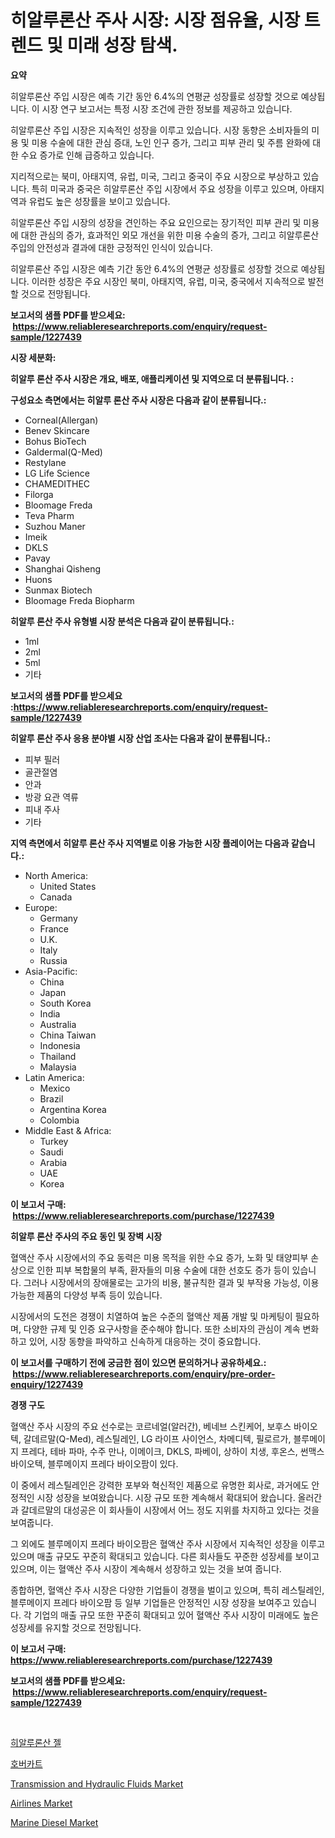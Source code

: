 <p><h1>히알루론산 주사 시장: 시장 점유율, 시장 트렌드 및 미래 성장 탐색.</h1></p><p><strong>요약</strong></p>
<p><p>히알루론산 주입 시장은 예측 기간 동안 6.4%의 연평균 성장률로 성장할 것으로 예상됩니다. 이 시장 연구 보고서는 특정 시장 조건에 관한 정보를 제공하고 있습니다. </p><p>히알루론산 주입 시장은 지속적인 성장을 이루고 있습니다. 시장 동향은 소비자들의 미용 및 미용 수술에 대한 관심 증대, 노인 인구 증가, 그리고 피부 관리 및 주름 완화에 대한 수요 증가로 인해 급증하고 있습니다.</p><p>지리적으로는 북미, 아태지역, 유럽, 미국, 그리고 중국이 주요 시장으로 부상하고 있습니다. 특히 미국과 중국은 히알루론산 주입 시장에서 주요 성장을 이루고 있으며, 아태지역과 유럽도 높은 성장률을 보이고 있습니다. </p><p>히알루론산 주입 시장의 성장을 견인하는 주요 요인으로는 장기적인 피부 관리 및 미용에 대한 관심의 증가, 효과적인 외모 개선을 위한 미용 수술의 증가, 그리고 히알루론산 주입의 안전성과 결과에 대한 긍정적인 인식이 있습니다.</p><p>히알루론산 주입 시장은 예측 기간 동안 6.4%의 연평균 성장률로 성장할 것으로 예상됩니다. 이러한 성장은 주요 시장인 북미, 아태지역, 유럽, 미국, 중국에서 지속적으로 발전할 것으로 전망됩니다.</p></p>
<p><strong>보고서의 샘플 PDF를 받으세요: &nbsp;<a href="https://www.reliableresearchreports.com/enquiry/request-sample/1227439">https://www.reliableresearchreports.com/enquiry/request-sample/1227439</a></strong></p>
<p><strong>시장 세분화:</strong></p>
<p><strong> 히알루 론산 주사 시장은 개요, 배포, 애플리케이션 및 지역으로 더 분류됩니다. :</strong></p>
<p><strong>구성요소 측면에서는 히알루 론산 주사 시장은 다음과 같이 분류됩니다.:</strong></p>
<p><ul><li>Corneal(Allergan)</li><li>Benev Skincare</li><li>Bohus BioTech</li><li>Galdermal(Q-Med)</li><li>Restylane</li><li>LG Life Science</li><li>CHAMEDITHEC</li><li>Filorga</li><li>Bloomage Freda</li><li>Teva Pharm</li><li>Suzhou Maner</li><li>Imeik</li><li>DKLS</li><li>Pavay</li><li>Shanghai Qisheng</li><li>Huons</li><li>Sunmax Biotech</li><li>Bloomage Freda Biopharm</li></ul></p>
<p><strong> 히알루 론산 주사 유형별 시장 분석은 다음과 같이 분류됩니다.:</strong></p>
<p><ul><li>1ml</li><li>2ml</li><li>5ml</li><li>기타</li></ul></p>
<p><strong>보고서의 샘플 PDF를 받으세요 :<a href="https://www.reliableresearchreports.com/enquiry/request-sample/1227439">https://www.reliableresearchreports.com/enquiry/request-sample/1227439</a></strong></p>
<p><strong> 히알루 론산 주사 응용 분야별 시장 산업 조사는 다음과 같이 분류됩니다.:</strong></p>
<p><ul><li>피부 필러</li><li>골관절염</li><li>안과</li><li>방광 요관 역류</li><li>피내 주사</li><li>기타</li></ul></p>
<p><strong>지역 측면에서 히알루 론산 주사 지역별로 이용 가능한 시장 플레이어는 다음과 같습니다.:</strong></p>
<p><ul>
    <li>
        North America:
        <ul>
            <li>United States</li>
            <li>Canada</li>
        </ul>
    </li>
    <li>
        Europe:
        <ul>
            <li>Germany</li>
            <li>France</li>
            <li>U.K.</li>
            <li>Italy</li>
            <li>Russia</li>
        </ul>
    </li>
    <li>
        Asia-Pacific:
        <ul>
            <li>China</li>
            <li>Japan</li>
            <li>South Korea</li>
            <li>India</li>
            <li>Australia</li>
            <li>China Taiwan</li>
            <li>Indonesia</li>
            <li>Thailand</li>
            <li>Malaysia</li>
        </ul>
    </li>
    <li>
        Latin America:
        <ul>
            <li>Mexico</li>
            <li>Brazil</li>
            <li>Argentina Korea</li>
            <li>Colombia</li>
        </ul>
    </li>
    <li>
        Middle East & Africa:
        <ul>
            <li>Turkey</li>
            <li>Saudi</li>
            <li>Arabia</li>
            <li>UAE</li>
            <li>Korea</li>
        </ul>
    </li>
    </ul></p>
<p><strong>이 보고서 구매: &nbsp;<a href="https://www.reliableresearchreports.com/purchase/1227439">https://www.reliableresearchreports.com/purchase/1227439</a></strong></p>
<p><strong>히알루 론산 주사의 주요 동인 및 장벽 시장</strong></p>
<p><p>혈액산 주사 시장에서의 주요 동력은 미용 목적을 위한 수요 증가, 노화 및 태양피부 손상으로 인한 피부 복합물의 부족, 환자들의 미용 수술에 대한 선호도 증가 등이 있습니다. 그러나 시장에서의 장애물로는 고가의 비용, 불규칙한 결과 및 부작용 가능성, 이용 가능한 제품의 다양성 부족 등이 있습니다.</p><p>시장에서의 도전은 경쟁이 치열하여 높은 수준의 혈액산 제품 개발 및 마케팅이 필요하며, 다양한 규제 및 인증 요구사항을 준수해야 합니다. 또한 소비자의 관심이 계속 변화하고 있어, 시장 동향을 파악하고 신속하게 대응하는 것이 중요합니다.</p></p>
<p><strong>이 보고서를 구매하기 전에 궁금한 점이 있으면 문의하거나 공유하세요.: &nbsp;<a href="https://www.reliableresearchreports.com/enquiry/pre-order-enquiry/1227439">https://www.reliableresearchreports.com/enquiry/pre-order-enquiry/1227439</a></strong></p>
<p><strong>경쟁 구도</strong></p>
<p><p>혈액산 주사 시장의 주요 선수로는 코르네얼(알러간), 베네브 스킨케어, 보후스 바이오텍, 갈데르말(Q-Med), 레스틸레인, LG 라이프 사이언스, 차메디텍, 필로르가, 블루메이지 프레다, 테바 파마, 수주 만나, 이메이크, DKLS, 파베이, 상하이 치생, 후온스, 썬맥스 바이오텍, 블루메이지 프레다 바이오팜이 있다.</p><p>이 중에서 레스틸레인은 강력한 포부와 혁신적인 제품으로 유명한 회사로, 과거에도 안정적인 시장 성장을 보여왔습니다. 시장 규모 또한 계속해서 확대되어 왔습니다. 올러간과 갈데르말의 대성공은 이 회사들이 시장에서 어느 정도 지위를 차지하고 있다는 것을 보여줍니다.</p><p>그 외에도 블루메이지 프레다 바이오팜은 혈액산 주사 시장에서 지속적인 성장을 이루고 있으며 매출 규모도 꾸준히 확대되고 있습니다. 다른 회사들도 꾸준한 성장세를 보이고 있으며, 이는 혈액산 주사 시장이 계속해서 성장하고 있는 것을 보여 줍니다.</p><p>종합하면, 혈액산 주사 시장은 다양한 기업들이 경쟁을 벌이고 있으며, 특히 레스틸레인, 블루메이지 프레다 바이오팜 등 일부 기업들은 안정적인 시장 성장을 보여주고 있습니다. 각 기업의 매출 규모 또한 꾸준히 확대되고 있어 혈액산 주사 시장이 미래에도 높은 성장세를 유지할 것으로 전망됩니다.</p></p>
<p><strong>이 보고서 구매: &nbsp; <a href="https://www.reliableresearchreports.com/purchase/1227439">https://www.reliableresearchreports.com/purchase/1227439</a></strong></p>
<p><strong>보고서의 샘플 PDF를 받으세요: &nbsp;<a href="https://www.reliableresearchreports.com/enquiry/request-sample/1227439">https://www.reliableresearchreports.com/enquiry/request-sample/1227439</a></strong><strong></strong></p>
<p>&nbsp;</p>
<p><p><a href="https://github.com/vs2869dizt0/Market-Research-Report-List-1/blob/main/2754391187421.md">히알루론산 젤</a></p><p><a href="https://github.com/sougarounis/Market-Research-Report-List-2/blob/main/6396635187420.md">호버카트</a></p><p><a href="https://issuu.com/reportprime-2/docs/transmission-and-hydraulic-fluids-market-size-2030">Transmission and Hydraulic Fluids Market</a></p><p><a href="https://github.com/RichRobinson5/Market-Research-Report-List-4/blob/main/airlines-market.md">Airlines Market</a></p><p><a href="https://issuu.com/reportprime-2/docs/marine-diesel-market-size-2030.pptx">Marine Diesel Market</a></p></p>